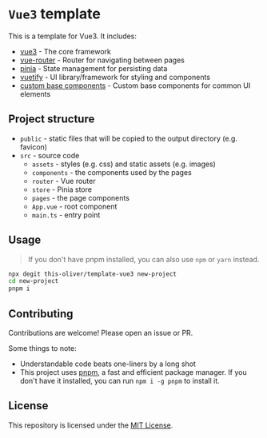 # `Vue3` template

This is a template for Vue3. It includes:

- [vue3](https://vuejs.org/) - The core framework
- [vue-router](https://router.vuejs.org/) - Router for navigating between pages
- [pinia](https://pinia.vuejs.org/) - State management for persisting data
- [vuetify](https://vuetifyjs.com/en/) - UI library/framework for styling and components
- [custom base components](src/components/base/) - Custom base components for common UI elements

## Project structure

- `public` - static files that will be copied to the output directory (e.g. favicon)
- `src` - source code
  - `assets` - styles (e.g. css) and static assets (e.g. images)
  - `components` - the components used by the pages
  - `router` - Vue router
  - `store` - Pinia store
  - `pages` - the page components
  - `App.vue` - root component
  - `main.ts` - entry point

## Usage

> If you don't have pnpm installed, you can also use `npm` or `yarn` instead.

```bash
npx degit this-oliver/template-vue3 new-project
cd new-project
pnpm i
```

## Contributing

Contributions are welcome! Please open an issue or PR.

Some things to note:

- Understandable code beats one-liners by a long shot
- This project uses [pnpm](https://pnpm.io/), a fast and efficient package manager. If you don't have it installed, you can run `npm i -g pnpm` to install it.

## License

This repository is licensed under the [MIT License](LICENSE).
